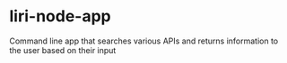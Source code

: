 # liri-node-app
Command line app that searches various APIs and returns information to the user based on their input
